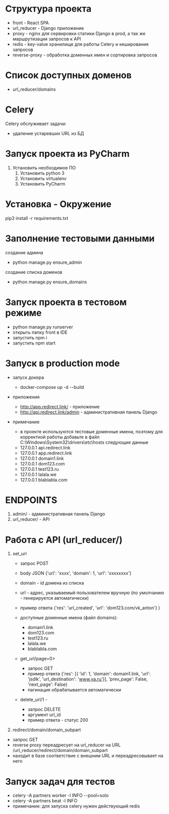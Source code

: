 # Структура проекта 
- front - React SPA
- url_reducer - Django приложение
- proxy - nginx для сервировки статики Django в prod, а так же маршрутизации запросов к API
- redis - key-value хранилище для работы Celery и кеширования запросов
- reverse-proxy - обработка доменных имен и сортировка запросов

# Список доступных доменов 
- url_reducer/domains

# Celery
Celery обслуживает задачи:
- удаление устаревших URL из БД

# Запуск проекта из PyCharm

1. Установить необходимое ПО
    1. Установить python 3
    2. Установить virtualenv
    3. Установить PyCharm


# Установка - Окружение
pip3 install -r requirements.txt

# Заполнение тестовыми данными 
создание админа
- python manage.py ensure_admin

создание списка доменов
- python manage.py ensure_domains

# Запуск проекта в тестовом режиме
* python manage.py runserver
* открыть папку front в IDE
* запустить npm i
* запустить npm start

# Запуск в production mode
- запуск докера
  * docker-compose up -d --build
  
- приложения  
  * http://app.redirect.link/ - приложение
  * http://api.redirect.link/admin - административная панель Django

- примечание
  * в проекте используются тестовые доменные имена, поэтому для корректной работы добавьте в файл C:\Windows\System32\drivers\etc\hosts следующие данные 
  * 127.0.0.1 api.redirect.link
  * 127.0.0.1 app.redirect.link
  * 127.0.0.1 domain1.link
  * 127.0.0.1 dom123.com
  * 127.0.0.1 test123.ru
  * 127.0.0.1 lalala.we
  * 127.0.0.1 blablabla.com


# ENDPOINTS
1. admin/ - административная панель Django
2. url_reducer/ - API

# Работа с API (url_reducer/)
1. set_url
   + запрос POST 
   + body JSON {'url': 'xxxx', 'domain': 1, 'url': 'xxxxxxxx'}
   + domain - id домена из списка
   + url - адрес, указываемый пользователем вручную (по умолчанию - генерируется автоматически)
   + пример ответа {'res': 'url_created', 'url': 'dom123.com/vk_anton'}
                         ) 
   + доступные доменные имена (файл domains):
       * domain1.link
       * dom123.com
       * test123.ru
       * lalala.we
       * blablabla.com

   + get_url/page=0> 
      * запрос GET 
      * пример ответа {'res': [{
                          'id': 1,
                          'domain': domain1.link,
                          'url': 'jsdlk',
                          'url_destination': 'www.ya.ru'}],
                         'prev_page': False,
                         'next_page': False}
      * пагинация обрабатывается автоматически
   + delete_url/1 - 
     * запрос DELETE
     * аргумент url_id
     * пример ответа - статус 200
   
3. redirect/domain/domain_subpart 
  + запрос GET
  + reverse proxy переадресует на url_reducer на URL /url_reducer/redirect/domain/domain_subpart
  + находит в базе соответствие с внешним URL и переадресовывает на него

# Запуск задач для тестов
- celery -A partners worker -l INFO --pool=solo
- celery -A partners beat -l INFO
- примечание: для запуска celery нужен действующий redis










